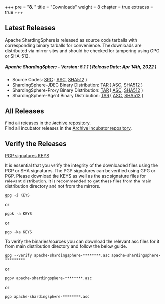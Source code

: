 +++
pre = "<b>8. </b>"
title = "Downloads"
weight = 8
chapter = true
extracss = true
+++

## Latest Releases

Apache ShardingSphere is released as source code tarballs with corresponding binary tarballs for convenience.
The downloads are distributed via mirror sites and should be checked for tampering using GPG or SHA-512.

##### Apache ShardingSphere - Version: 5.1.1 ( Release Date: Apr 14th, 2022 )

- Source Codes: [<u>SRC</u>](https://www.apache.org/dyn/closer.lua/shardingsphere/5.1.1/apache-shardingsphere-5.1.1-src.zip) ( [<u>ASC</u>](https://downloads.apache.org/shardingsphere/5.1.1/apache-shardingsphere-5.1.1-src.zip.asc), [<u>SHA512</u>](https://downloads.apache.org/shardingsphere/5.1.1/apache-shardingsphere-5.1.1-src.zip.sha512) )
- ShardingSphere-JDBC Binary Distribution: [<u>TAR</u>](https://www.apache.org/dyn/closer.lua/shardingsphere/5.1.1/apache-shardingsphere-5.1.1-shardingsphere-jdbc-bin.tar.gz) ( [<u>ASC</u>](https://downloads.apache.org/shardingsphere/5.1.1/apache-shardingsphere-5.1.1-shardingsphere-jdbc-bin.tar.gz.asc), [<u>SHA512</u>](https://downloads.apache.org/shardingsphere/5.1.1/apache-shardingsphere-5.1.1-shardingsphere-jdbc-bin.tar.gz.sha512) )
- ShardingSphere-Proxy Binary Distribution: [<u>TAR</u>](https://www.apache.org/dyn/closer.lua/shardingsphere/5.1.1/apache-shardingsphere-5.1.1-shardingsphere-proxy-bin.tar.gz) ( [<u>ASC</u>](https://downloads.apache.org/shardingsphere/5.1.1/apache-shardingsphere-5.1.1-shardingsphere-proxy-bin.tar.gz.asc), [<u>SHA512</u>](https://downloads.apache.org/shardingsphere/5.1.1/apache-shardingsphere-5.1.1-shardingsphere-proxy-bin.tar.gz.sha512) )
- ShardingSphere-Agent Binary Distribution: [<u>TAR</u>](https://www.apache.org/dyn/closer.lua/shardingsphere/5.1.1/apache-shardingsphere-5.1.1-shardingsphere-agent-bin.tar.gz) ( [<u>ASC</u>](https://downloads.apache.org/shardingsphere/5.1.1/apache-shardingsphere-5.1.1-shardingsphere-agent-bin.tar.gz.asc), [<u>SHA512</u>](https://downloads.apache.org/shardingsphere/5.1.1/apache-shardingsphere-5.1.1-shardingsphere-agent-bin.tar.gz.sha512) )

## All Releases

Find all releases in the [Archive repository](https://archive.apache.org/dist/shardingsphere/).</br>
Find all incubator releases in the [Archive incubator repository](https://archive.apache.org/dist/incubator/shardingsphere/).

## Verify the Releases

[PGP signatures KEYS](https://downloads.apache.org/shardingsphere/KEYS)

It is essential that you verify the integrity of the downloaded files using the PGP or SHA signatures.
The PGP signatures can be verified using GPG or PGP.
Please download the KEYS as well as the asc signature files for relevant distribution.
It is recommended to get these files from the main distribution directory and not from the mirrors.

```shell
gpg -i KEYS
```

or

```shell
pgpk -a KEYS
```

or

```shell
pgp -ka KEYS
```

To verify the binaries/sources you can download the relevant asc files for it from main distribution directory and follow the below guide.

```shell
gpg --verify apache-shardingsphere-********.asc apache-shardingsphere-*********
```

or

```shell
pgpv apache-shardingsphere-********.asc
```

or

```shell
pgp apache-shardingsphere-********.asc
```
